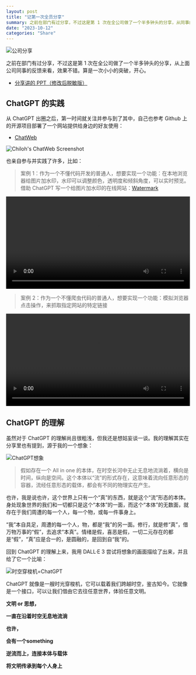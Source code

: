 ```yaml
---
layout: post
title: "记第一次全员分享"
summary: 之前在部门有过分享，不过这是第 1 次在全公司做了一个半多钟头的分享，从同事的反馈来看，效果不错。算是一次小小的突破，开心。
date: "2023-10-12"
categories: "Share"
---
```


![公司分享](https://chilohdata.s3.bitiful.net/blog/gitmind-share.png)

之前在部门有过分享，不过这是第 1 次在全公司做了一个半多钟头的分享，从上面公司同事的反馈来看，效果不错。算是一次小小的突破，开心。

- [分享讲的 PPT（修改后脱敏版）](https://chilohdata.s3.bitiful.net/blog/how-to-use-chatgpt.pdf) 

## ChatGPT 的实践

从 ChatGPT 出圈之后，第一时间就关注并参与到了其中，自己也参考 Github 上的开源项目部署了一个网站提供给身边的好友使用：

- [ChatWeb](https://chat.chiloh.com)

![Chiloh's ChatWeb Screenshot](https://chilohdata.s3.bitiful.net/blog/chatweb.png)

也亲自参与并实践了许多，比如：

> 案例 1：作为一个不懂代码开发的普通人，想要实现一个功能：在本地浏览器给图片加水印，水印可以调整颜色，透明度和倾斜角度，可以实时预览。借助 ChatGPT 写一个给图片加水印的在线网站：[Watermark](https://watermark.chiloh.net)

<video width="100%" height="auto" controls="">
  <source src="https://chilohdata.s3.bitiful.net/weekly/watermark.mp4" type="video/mp4">
  Your browser does not support the video tag.
</video>

> 案例 2：作为一个不懂爬虫代码的普通人，想要实现一个功能：模拟浏览器点击操作，来抓取指定网站的特定链接

<video width="100%" height="auto" controls="">
  <source src="https://chilohdata.s3.bitiful.net/weekly/blog-by-gpt.mp4" type="video/mp4">
  Your browser does not support the video tag.
</video>

## ChatGPT 的理解

虽然对于 ChatGPT 的理解尚且很粗浅，但我还是想姑妄谈一谈。我的理解其实在分享里也有提到，源于我的一个想象：

![ChatGPT想象](https://chilohdata.s3.bitiful.net/blog/gpt-imagine.010.jpeg)

> 假如存在一个 All in one 的本体，在时空长河中无止无息地流淌着，横向是时间，纵向是空间。这个本体以“流”的形式存在，这意味着流向任意形态的容器，流经任意形态的载体，都会有不同的物理实在产生。

也许，我是说也许，这个世界上只有一个“真”的东西，就是这个“流”形态的本体。身处现象世界的我们和一切都只是这个“本体”的一面，而这个“本体”的无数面，就存在于我们周遭的每一个人，每一个物，或每一件事身上。

“我”本自具足，周遭的每一个人，物，都是“我”的另一面。修行，就是修“真”，借万物万事的“假”，去追求“本真”。情绪是假，喜恶是假，一切二元存在的都是“假”，“真”应是合一的，是圆融的，是回到自“我”的。

回到 ChatGPT 的理解上来，我用 DALL·E 3 尝试将想象的画面描绘了出来，并且给了它一个比喻：

![时空穿梭机=ChatGPT](https://chilohdata.s3.bitiful.net/blog/gpt-imagine.011.jpeg)


ChatGPT 就像是一艘时光穿梭机，它可以载着我们跨越时空，鉴古知今。它就像是一个接口，可以让我们借由它去往任意世界，体验任意文明。

**文明 or 思想，**

**一直在沿着时空无息地流淌**

**也许，**

**会有一个something**

**逆流而上，连接本体与载体**

**将文明传承到每个人身上**